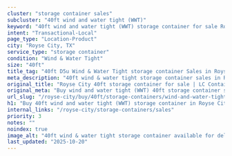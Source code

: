 ```yaml
---
cluster: "storage container sales"
subcluster: "40ft wind and water tight (WWT)"
keyword: "40ft wind and water tight (WWT) storage container for sale Royse City, TX"
intent: "Transactional-Local"
page_type: "Location-Product"
city: "Royse City, TX"
service_type: "storage container"
condition: "Wind & Water Tight"
size: "40ft"
title_tag: "40ft D5u Wind & Water Tight storage container Sales in Royse City | LC Container"
meta_description: "40ft wind & water tight storage container sales in Royse City. Fast delivery, competitive pricing. Serving storage containers area. Quote ID: 722. Call (214) 524-4168 for your free quote today."
original_title: "Royse City 40ft storage container for sale | LC Container"
original_meta: "Buy wind and water tight (WWT) 40ft storage container sale with local delivery in Royse City, TX. LC Container — local Since 2003. Request a fast quote today."
url_slug: "/royse-city/buy/40ft/storage-containers/wind-and-water-tight-wwt"
h1: "Buy 40ft wind and water tight (WWT) storage container in Royse City"
internal_links: "/royse-city/storage-containers/sales"
priority: 3
notes: ""
noindex: true
image_alt: "40ft wind & water tight storage container available for delivery in Royse City"
last_updated: "2025-10-20"
---
```


<!-- TODO: Add unique city/inventory copy, images, and internal links here. -->
